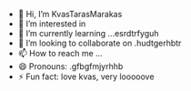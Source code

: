 - 👋 Hi, I’m KvasTarasMarakas
- 👀 I’m interested in
- 🌱 I’m currently learning ...esrdtrfyguh
- 💞️ I’m looking to collaborate on .hudtgerhbtr
- 📫 How to reach me ...
- 😄 Pronouns: .gfbgfmjyrhhb
- ⚡ Fun fact: love kvas, very looooove
<!---
KvasTarasMarakas/KvasTarasMarakas is a ✨ special ✨ repository because its `README.md` (this file) appears on your GitHub profile.
You can click the Preview link to take a look at your changes.
---
